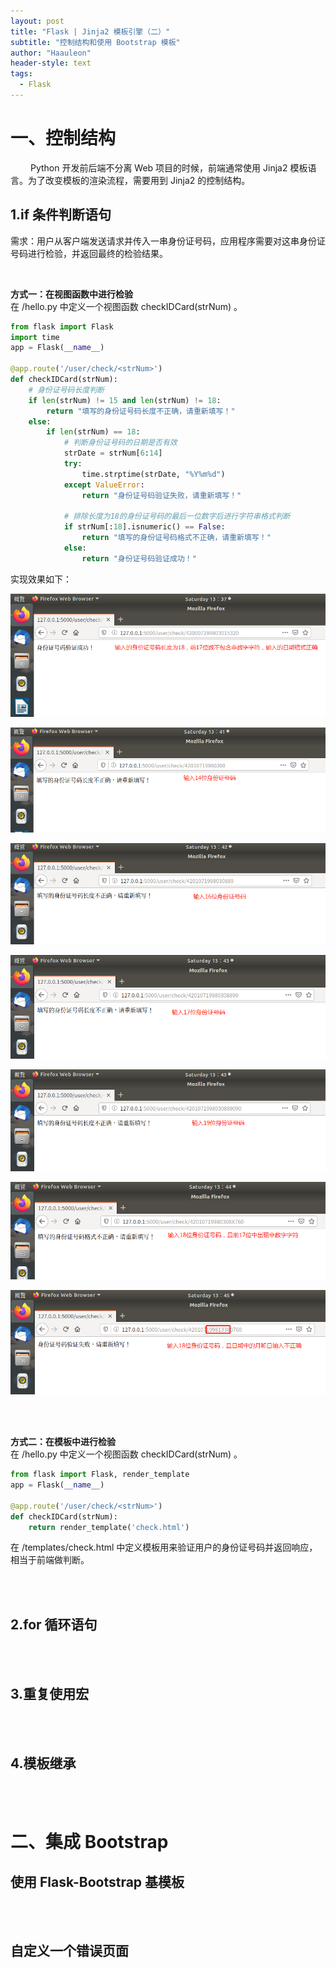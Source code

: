 ```yaml
---
layout: post
title: "Flask | Jinja2 模板引擎（二）"
subtitle: "控制结构和使用 Bootstrap 模板"
author: "Haauleon"
header-style: text
tags:
  - Flask
---
```


# 一、控制结构
&emsp;&emsp; Python 开发前后端不分离 Web 项目的时候，前端通常使用 Jinja2 模板语言。为了改变模板的渲染流程，需要用到 Jinja2 的控制结构。     

## 1.if 条件判断语句            
需求：用户从客户端发送请求并传入一串身份证号码，应用程序需要对这串身份证号码进行检验，并返回最终的检验结果。       

<br>

**方式一：在视图函数中进行检验**                           
在 /hello.py 中定义一个视图函数 checkIDCard(strNum) 。      

```python
from flask import Flask
import time
app = Flask(__name__)

@app.route('/user/check/<strNum>')
def checkIDCard(strNum):
    # 身份证号码长度判断
    if len(strNum) != 15 and len(strNum) != 18:
        return "填写的身份证号码长度不正确，请重新填写！"
    else:    
        if len(strNum) == 18:   
            # 判断身份证号码的日期是否有效
            strDate = strNum[6:14]
            try:
                time.strptime(strDate, "%Y%m%d")
            except ValueError:
                return "身份证号码验证失败，请重新填写！"

            # 排除长度为18的身份证号码的最后一位数字后进行字符串格式判断
            if strNum[:18].isnumeric() == False:
                return "填写的身份证号码格式不正确，请重新填写！"
            else:
                return "身份证号码验证成功！"
```       


实现效果如下：        

![](\img\in-post\2020-06-13-flask0003\1.png)        

![](\img\in-post\2020-06-13-flask0003\2.png)       

![](\img\in-post\2020-06-13-flask0003\3.png)      

![](\img\in-post\2020-06-13-flask0003\4.png)      

![](\img\in-post\2020-06-13-flask0003\5.png)      

![](\img\in-post\2020-06-13-flask0003\6.png)     

![](\img\in-post\2020-06-13-flask0003\7.png)


<br><br>



**方式二：在模板中进行检验**            
在 /hello.py 中定义一个视图函数 checkIDCard(strNum) 。      

```python
from flask import Flask, render_template
app = Flask(__name__)

@app.route('/user/check/<strNum>')
def checkIDCard(strNum):
    return render_template('check.html')
```


在 /templates/check.html 中定义模板用来验证用户的身份证号码并返回响应，相当于前端做判断。

<br><br>

## 2.for 循环语句

<br><br>

## 3.重复使用宏

<br><br>

## 4.模板继承

<br><br>




# 二、集成 Bootstrap

## 使用 Flask-Bootstrap 基模板

<br><br>

## 自定义一个错误页面